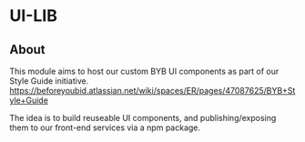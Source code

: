 # UI-LIB

## About

This module aims to host our custom BYB UI components as part of our Style Guide initiative.
https://beforeyoubid.atlassian.net/wiki/spaces/ER/pages/47087625/BYB+Style+Guide

The idea is to build reuseable UI components, and publishing/exposing them to our front-end services via a npm package.
